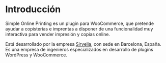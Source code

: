 # Introducción

Simple Online Printing es un plugin para WooCommerce, que pretende ayudar a copisterías e imprentas a disponer de una funcionalidad muy interactiva para vender impresión y copias online.

Está desarrollado por la empresa <a href="https://sirvelia.com" target="_blank">Sirvelia</a>, con sede en Barcelona, España. Es una empresa de ingenieros especializados en desarrollo de plugins WordPress y WooCommerce.
